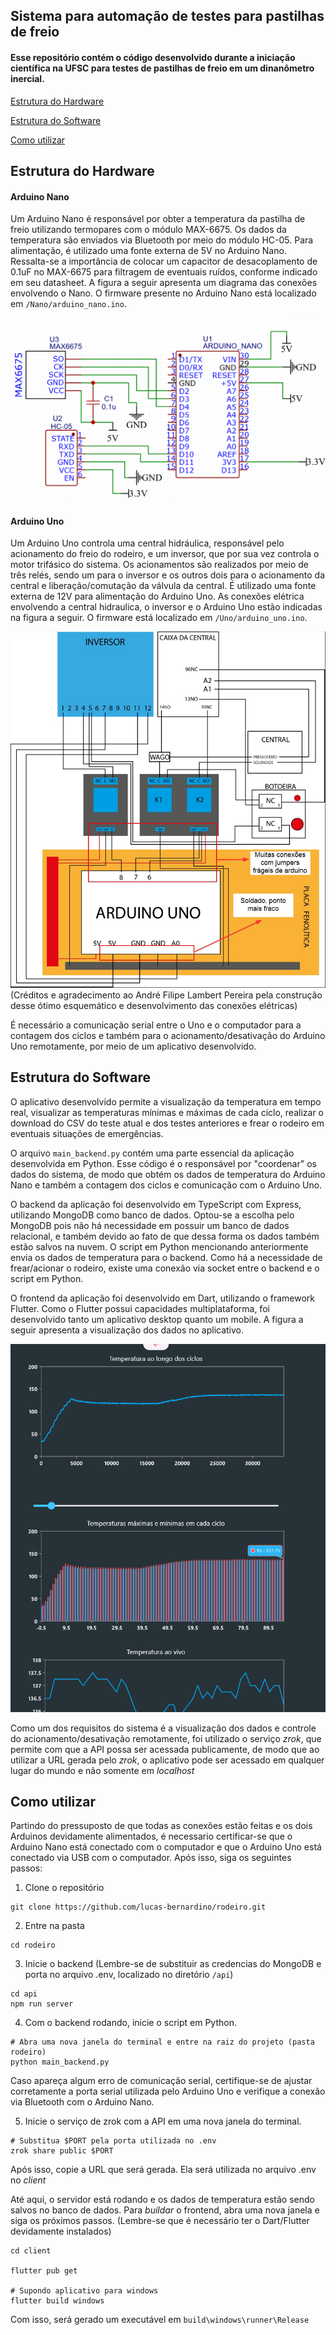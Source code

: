 ## Sistema para automação de testes para pastilhas de freio

#### Esse repositório contém o código desenvolvido durante a iniciação científica na UFSC para testes de pastilhas de freio em um dinanômetro inercial. 

[Estrutura do Hardware](#estrutura-do-hardware)

[Estrutura do Software](#estrutura-do-software)

[Como utilizar](#como-utilizar)

## Estrutura do Hardware

#### Arduino Nano
Um Arduino Nano é responsável por obter a temperatura da pastilha de freio utilizando termopares com o módulo MAX-6675. Os dados da temperatura são enviados via Bluetooth por meio do módulo HC-05. Para alimentação, é utilizado uma fonte externa de 5V no Arduino Nano. Ressalta-se a importância de colocar um capacitor de desacoplamento de 0.1uF no MAX-6675 para filtragem de eventuais ruídos, conforme indicado em seu datasheet. A figura a seguir apresenta um diagrama das conexões envolvendo o Nano. O firmware presente no Arduino Nano está localizado em `/Nano/arduino_nano.ino`.

![NanoConnections](/assets/nano_connection.png)

#### Arduino Uno
Um Arduino Uno controla uma central hidráulica, responsável pelo acionamento do freio do rodeiro, e um inversor, que por sua vez controla o motor trifásico do sistema. Os acionamentos são realizados por meio de três relés, sendo um para o inversor e os outros dois para o acionamento da central e liberação/comutação da válvula da central. É utilizado uma fonte externa de 12V para alimentação do Arduino Uno.
As conexões elétrica envolvendo a central hidraulica, o inversor e o Arduino Uno estão indicadas na figura a seguir. O firmware está localizado em `/Uno/arduino_uno.ino`. 

![UnoConnections](/assets/uno_connection.jpeg)
(Créditos e agradecimento ao André Filipe Lambert Pereira pela construção desse ótimo esquemático e desenvolvimento das conexões elétricas)

É necessário a comunicação serial entre o Uno e o computador para a contagem dos ciclos e também para o acionamento/desativação do Arduino Uno remotamente, por meio de um aplicativo desenvolvido.

## Estrutura do Software

O aplicativo desenvolvido permite a visualização da temperatura em tempo real, visualizar as temperaturas mínimas e máximas de cada ciclo, realizar o download do CSV do teste atual e dos testes anteriores e frear o rodeiro em eventuais situações de emergências. 

O arquivo `main_backend.py` contém uma parte essencial da aplicação desenvolvida em Python. Esse código é o responsável por "coordenar" os dados do sistema, de modo que obtém os dados de temperatura do Arduino Nano e também a contagem dos ciclos e comunicação com o Arduino Uno.

O backend da aplicação foi desenvolvido em TypeScript com Express, utilizando MongoDB como banco de dados. Optou-se a escolha pelo MongoDB pois não há necessidade em possuir um banco de dados relacional, e também devido ao fato de que dessa forma os dados também estão salvos na nuvem. O script em Python mencionando anteriormente envia os dados de temperatura para o backend. Como há a necessidade de frear/acionar o rodeiro, existe uma conexão via socket entre o backend e o script em Python.

O frontend da aplicação foi desenvolvido em Dart, utilizando o framework Flutter. Como o Flutter possui capacidades multiplataforma, foi desenvolvido tanto um aplicativo desktop quanto um mobile. A figura a seguir apresenta a visualização dos dados no aplicativo.

![AppScreenshot](/assets/app_screenshot.png)

Como um dos requisitos do sistema é a visualização dos dados e controle do acionamento/desativação remotamente, foi utilizado o serviço *zrok*, que permite com que a API possa ser acessada publicamente, de modo que ao utilizar a URL gerada pelo *zrok*, o aplicativo pode ser acessado em qualquer lugar do mundo e não somente em *localhost*

## Como utilizar

Partindo do pressuposto de que todas as conexões estão feitas e os dois Arduinos devidamente alimentados, é necessario certificar-se que o Arduino Nano está conectado com o computador e que o Arduino Uno está conectado via USB com o computador. Após isso, siga os seguintes passos:

1. Clone o repositório
```
git clone https://github.com/lucas-bernardino/rodeiro.git
```

2. Entre na pasta 
```
cd rodeiro
```

3. Inicie o backend (Lembre-se de substituir as credencias do MongoDB e porta no arquivo .env, localizado no diretório `/api`)
```
cd api
npm run server
```

4. Com o backend rodando, inicie o script em Python. 
```
# Abra uma nova janela do terminal e entre na raiz do projeto (pasta rodeiro)
python main_backend.py
```
Caso apareça algum erro de comunicação serial, certifique-se de ajustar corretamente a porta serial utilizada pelo Arduino Uno e verifique a conexão via Bluetooth com o Arduino Nano.

5. Inicie o serviço de zrok com a API em uma nova janela do terminal.
```
# Substitua $PORT pela porta utilizada no .env
zrok share public $PORT
```
Após isso, copie a URL que será gerada. Ela será utilizada no arquivo .env no *client*

Até aqui, o servidor está rodando e os dados de temperatura estão sendo salvos no banco de dados. Para *buildar* o frontend, abra uma nova janela e siga os próximos passos. (Lembre-se que é necessário ter o Dart/Flutter devidamente instalados)
```
cd client

flutter pub get

# Supondo aplicativo para windows
flutter build windows 
```
Com isso, será gerado um executável em `build\windows\runner\Release`

